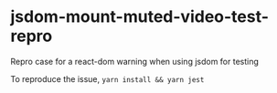 # jsdom-mount-muted-video-test-repro
Repro case for a react-dom warning when using jsdom for testing

To reproduce the issue, `yarn install && yarn jest`
